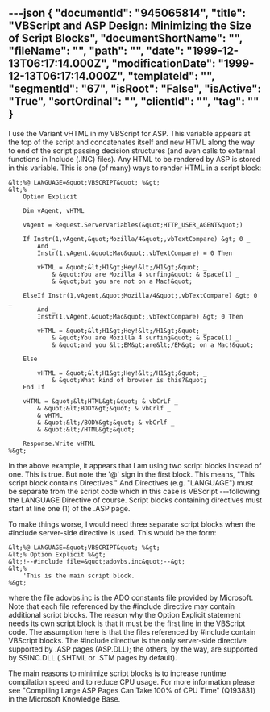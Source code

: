 ---json
{
  "documentId": "945065814",
  "title": "VBScript and ASP Design: Minimizing the Size of Script Blocks",
  "documentShortName": "",
  "fileName": "",
  "path": "",
  "date": "1999-12-13T06:17:14.000Z",
  "modificationDate": "1999-12-13T06:17:14.000Z",
  "templateId": "",
  "segmentId": "67",
  "isRoot": "False",
  "isActive": "True",
  "sortOrdinal": "",
  "clientId": "",
  "tag": ""
}
---

I use the Variant vHTML in my VBScript for ASP. This variable appears at the top of the script and concatenates itself and new HTML along the way to end of the script passing decision structures (and even calls to external functions in Include (.INC) files). Any HTML to be rendered by ASP is stored in this variable. This is one (of many) ways to render HTML in a script block:

    &lt;%@ LANGUAGE=&quot;VBSCRIPT&quot; %&gt;
    &lt;%
        Option Explicit

        Dim vAgent, vHTML

        vAgent = Request.ServerVariables(&quot;HTTP_USER_AGENT&quot;)

        If Instr(1,vAgent,&quot;Mozilla/4&quot;,vbTextCompare) &gt; 0 _
            And _
            Instr(1,vAgent,&quot;Mac&quot;,vbTextCompare) = 0 Then

            vHTML = &quot;&lt;H1&gt;Hey!&lt;/H1&gt;&quot; _
                & &quot;You are Mozilla 4 surfing&quot; & Space(1) _
                & &quot;but you are not on a Mac!&quot;

        ElseIf Instr(1,vAgent,&quot;Mozilla/4&quot;,vbTextCompare) &gt; 0 _
            And _
            Instr(1,vAgent,&quot;Mac&quot;,vbTextCompare) &gt; 0 Then

            vHTML = &quot;&lt;H1&gt;Hey!&lt;/H1&gt;&quot; _
                & &quot;You are Mozilla 4 surfing&quot; & Space(1) _
                & &quot;and you &lt;EM&gt;are&lt;/EM&gt; on a Mac!&quot;

        Else

            vHTML = &quot;&lt;H1&gt;Hey!&lt;/H1&gt;&quot; _
                & &quot;What kind of browser is this?&quot;
        End If
 
        vHTML = &quot;&lt;HTML&gt;&quot; & vbCrLf _
            & &quot;&lt;BODY&gt;&quot; & vbCrlf _
            & vHTML
            & &quot;&lt;/BODY&gt;&quot; & vbCrlf _
            & &quot;&lt;/HTML&gt;&quot;

        Response.Write vHTML
    %&gt;

In the above example, it appears that I am using two script blocks instead of one. This is true. But note the '@' sign in the first block. This means, &quot;This script block contains Directives.&quot; And Directives (e.g. &quot;LANGUAGE&quot;) must be separate from the script code which in this case is VBScript ---following the LANGUAGE Directive of course. Script blocks containing directives must start at line one (1) of the .ASP page.

To make things worse, I would need three separate script blocks when the #include server-side directive is used. This would be the form:

    &lt;%@ LANGUAGE=&quot;VBSCRIPT&quot; %&gt;
    &lt;% Option Explicit %&gt;
    &lt;!--#include file=&quot;adovbs.inc&quot;--&gt;
    &lt;%
        'This is the main script block.
    %&gt;

where the file adovbs.inc is the ADO constants file provided by Microsoft. Note that each file referenced by the #include directive may contain additional script blocks. The reason why the Option Explicit statement needs its own script block is that it must be the first line in the VBScript code. The assumption here is that the files referenced by #include contain VBScript blocks. The #include directive is the only server-side directive supported by .ASP pages (ASP.DLL); the others, by the way, are supported by SSINC.DLL (.SHTML or .STM pages by default).

The main reasons to minimize script blocks is to increase runtime compilation speed and to reduce CPU usage. For more information please see &quot;Compiling Large ASP Pages Can Take 100% of CPU Time&quot; (Q193831) in the Microsoft Knowledge Base.
